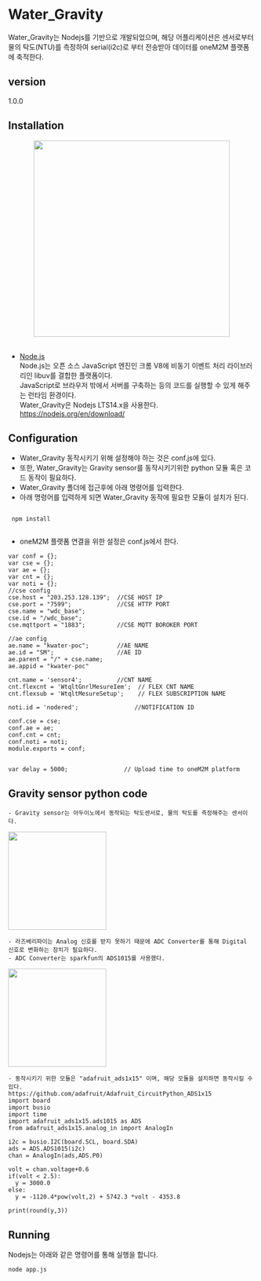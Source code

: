 # Water_Gravity

Water_Gravity는 Nodejs를 기반으로 개발되었으며, 해당 어플리케이션은 센서로부터 물의 탁도(NTU)를 측정하여 serial(i2c)로 부터 전송받아 데이터를 oneM2M 플랫폼에 축적한다.

## version 
1.0.0

## Installation
<div align="center">
<img src="https://user-images.githubusercontent.com/29790334/28315422-497d1300-6bf9-11e7-92c7-a0f82d8b4a29.png" width="400"/>
</div><br/>

- [Node.js](https://nodejs.org/en/)<br/>
Node.js는 오픈 소스 JavaScript 엔진인 크롬 V8에 비동기 이벤트 처리 라이브러리인 libuv를 결합한 플랫폼이다. <br/>
JavaScript로 브라우저 밖에서 서버를 구축하는 등의 코드를 실행할 수 있게 해주는 런타임 환경이다.<br/>
Water_Gravity은 Nodejs LTS14.x을 사용한다.
  https://nodejs.org/en/download/
  
## Configuration
- Water_Gravity 동작시키기 위해 설정해야 하는 것은 conf.js에 있다.
- 또한, Water_Gravity는 Gravity sensor를 동작시키기위한 python 모듈 혹은 코드 동작이 필요하다.
- Water_Gravity 폴더에 접근후에 아래 명령어를 입력한다.
- 아래 명령어를 입력하게 되면 Water_Gravity 동작에 필요한 모듈이 설치가 된다.
```
 
 npm install
 
```

- oneM2M 플랫폼 연결을 위한 설정은 conf.js에서 한다.
```
var conf = {};
var cse = {};
var ae = {};
var cnt = {};
var noti = {};
//cse config
cse.host = "203.253.128.139";  //CSE HOST IP
cse.port = "7599";             //CSE HTTP PORT
cse.name = "wdc_base";
cse.id = "/wdc_base";
cse.mqttport = "1883";         //CSE MQTT BOROKER PORT

//ae config
ae.name = "kwater-poc";        //AE NAME
ae.id = "SM";                  //AE ID
ae.parent = "/" + cse.name;
ae.appid = "kwater-poc"

cnt.name = 'sensor4';          //CNT NAME
cnt.flexcnt = 'WtqltGnrlMesureIem';  // FLEX CNT NAME
cnt.flexsub = 'WtqltMesureSetup';    // FLEX SUBSCRIPTION NAME

noti.id = 'nodered';                //NOTIFICATION ID

conf.cse = cse;
conf.ae = ae;
conf.cnt = cnt;
conf.noti = noti;
module.exports = conf;
 
```

```
var delay = 5000;                // Upload time to oneM2M platform 
```

## Gravity sensor python code
```
- Gravity sensor는 아두이노에서 동작되는 탁도센서로, 물의 탁도를 측정해주는 센서이다.
```
<img src="https://user-images.githubusercontent.com/29790334/139807317-a420f121-da39-4ad8-afda-8dee4adcc989.png" width="200"/>

```
- 라즈베리파이는 Analog 신호를 받지 못하기 때문에 ADC Converter를 통해 Digital 신호로 변화하는 장치가 필요하다.
- ADC Converter는 sparkfun의 ADS1015를 사용했다.
```

<img src="https://user-images.githubusercontent.com/29790334/139806416-8eba805a-749e-4bb8-b230-b59d6a116ab6.png" width="200"/>

```
- 동작시키기 위한 모듈은 "adafruit_ads1x15" 이며, 해당 모듈을 설치하면 동작시킬 수 있다.
https://github.com/adafruit/Adafruit_CircuitPython_ADS1x15
import board
import busio
import time
import adafruit_ads1x15.ads1015 as ADS
from adafruit_ads1x15.analog_in import AnalogIn

i2c = busio.I2C(board.SCL, board.SDA)
ads = ADS.ADS1015(i2c)
chan = AnalogIn(ads,ADS.P0)

volt = chan.voltage+0.6
if(volt < 2.5):
  y = 3000.0
else:
  y = -1120.4*pow(volt,2) + 5742.3 *volt - 4353.8

print(round(y,3))

```

## Running
Nodejs는 아래와 같은 명령어를 통해 실행을 합니다.
```
node app.js
```
